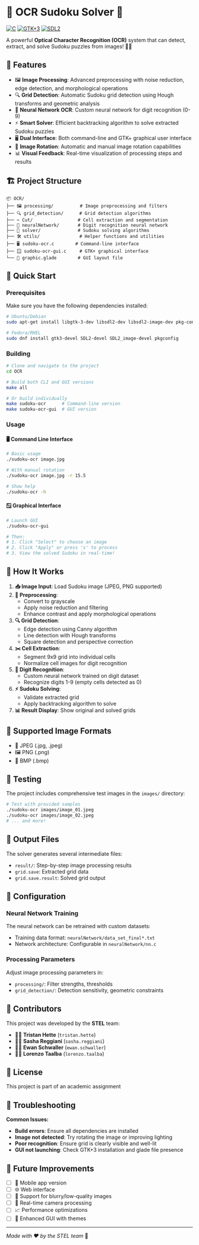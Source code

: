 # 🔢 OCR Sudoku Solver 🧩

[![C](https://img.shields.io/badge/Language-C-blue.svg)](https://en.wikipedia.org/wiki/C_(programming_language))
[![GTK+3](https://img.shields.io/badge/GUI-GTK%2B3-green.svg)](https://www.gtk.org/)
[![SDL2](https://img.shields.io/badge/Graphics-SDL2-red.svg)](https://www.libsdl.org/)

A powerful **Optical Character Recognition (OCR)** system that can detect, extract, and solve Sudoku puzzles from images! 📸✨

## 🌟 Features

- 🖼️ **Image Processing**: Advanced preprocessing with noise reduction, edge detection, and morphological operations
- 🔍 **Grid Detection**: Automatic Sudoku grid detection using Hough transforms and geometric analysis
- 🧠 **Neural Network OCR**: Custom neural network for digit recognition (0-9)
- ⚡ **Smart Solver**: Efficient backtracking algorithm to solve extracted Sudoku puzzles
- 🖥️ **Dual Interface**: Both command-line and GTK+ graphical user interface
- 🔄 **Image Rotation**: Automatic and manual image rotation capabilities
- 📊 **Visual Feedback**: Real-time visualization of processing steps and results

## 🏗️ Project Structure

```
📦 OCR/
├── 🖼️ processing/          # Image preprocessing and filters
├── 🔍 grid_detection/      # Grid detection algorithms
├── ✂️ Cut/                 # Cell extraction and segmentation
├── 🧠 neuralNetwork/       # Digit recognition neural network
├── 🔧 solver/              # Sudoku solving algorithms
├── 🛠️ utils/               # Helper functions and utilities
├── 🖥️ sudoku-ocr.c        # Command-line interface
├── 🪟 sudoku-ocr-gui.c     # GTK+ graphical interface
└── 🎨 graphic.glade        # GUI layout file
```

## 🚀 Quick Start

### Prerequisites

Make sure you have the following dependencies installed:

```bash
# Ubuntu/Debian
sudo apt-get install libgtk-3-dev libsdl2-dev libsdl2-image-dev pkg-config

# Fedora/RHEL
sudo dnf install gtk3-devel SDL2-devel SDL2_image-devel pkgconfig
```

### Building

```bash
# Clone and navigate to the project
cd OCR

# Build both CLI and GUI versions
make all

# Or build individually
make sudoku-ocr      # Command-line version
make sudoku-ocr-gui  # GUI version
```

### Usage

#### 🖥️ Command Line Interface
```bash
# Basic usage
./sudoku-ocr image.jpg

# With manual rotation
./sudoku-ocr image.jpg -r 15.5

# Show help
./sudoku-ocr -h
```

#### 🪟 Graphical Interface
```bash
# Launch GUI
./sudoku-ocr-gui

# Then:
# 1. Click "Select" to choose an image
# 2. Click "Apply" or press 's' to process
# 3. View the solved Sudoku in real-time!
```

## 🧠 How It Works

1. **📥 Image Input**: Load Sudoku image (JPEG, PNG supported)
2. **🔧 Preprocessing**: 
   - Convert to grayscale
   - Apply noise reduction and filtering
   - Enhance contrast and apply morphological operations
3. **🔍 Grid Detection**:
   - Edge detection using Canny algorithm
   - Line detection with Hough transforms
   - Square detection and perspective correction
4. **✂️ Cell Extraction**: 
   - Segment 9x9 grid into individual cells
   - Normalize cell images for digit recognition
5. **🧠 Digit Recognition**: 
   - Custom neural network trained on digit dataset
   - Recognize digits 1-9 (empty cells detected as 0)
6. **⚡ Sudoku Solving**: 
   - Validate extracted grid
   - Apply backtracking algorithm to solve
7. **📊 Result Display**: Show original and solved grids

## 🎯 Supported Image Formats

- 📸 JPEG (.jpg, .jpeg)
- 🖼️ PNG (.png)
- 🔳 BMP (.bmp)

## 🧪 Testing

The project includes comprehensive test images in the `images/` directory:

```bash
# Test with provided samples
./sudoku-ocr images/image_01.jpeg
./sudoku-ocr images/image_02.jpeg
# ... and more!
```

## 📁 Output Files

The solver generates several intermediate files:
- `result/`: Step-by-step image processing results
- `grid.save`: Extracted grid data
- `grid.save.result`: Solved grid output

## 🔧 Configuration

### Neural Network Training
The neural network can be retrained with custom datasets:
- Training data format: `neuralNetwork/data_set_final*.txt`
- Network architecture: Configurable in `neuralNetwork/nn.c`

### Processing Parameters
Adjust image processing parameters in:
- `processing/`: Filter strengths, thresholds
- `grid_detection/`: Detection sensitivity, geometric constraints

## 👥 Contributors

This project was developed by the **STEL** team:

- 👨‍💻 **Tristan Hette** (`tristan.hette`)
- 👨‍💻 **Sasha Reggiani** (`sasha.reggiani`) 
- 👨‍💻 **Ewan Schwaller** (`ewan.schwaller`)
- 👨‍💻 **Lorenzo Taalba** (`lorenzo.taalba`)

## 📜 License

This project is part of an academic assignment

## 🐛 Troubleshooting

**Common Issues:**

- **Build errors**: Ensure all dependencies are installed
- **Image not detected**: Try rotating the image or improving lighting
- **Poor recognition**: Ensure grid is clearly visible and well-lit
- **GUI not launching**: Check GTK+3 installation and glade file presence

## 🚀 Future Improvements

- [ ] 📱 Mobile app version
- [ ] 🌐 Web interface
- [ ] 🎯 Support for blurry/low-quality images
- [ ] 🔄 Real-time camera processing
- [ ] 📈 Performance optimizations
- [ ] 🎨 Enhanced GUI with themes

---

*Made with ❤️ by the STEL team* 🚀

